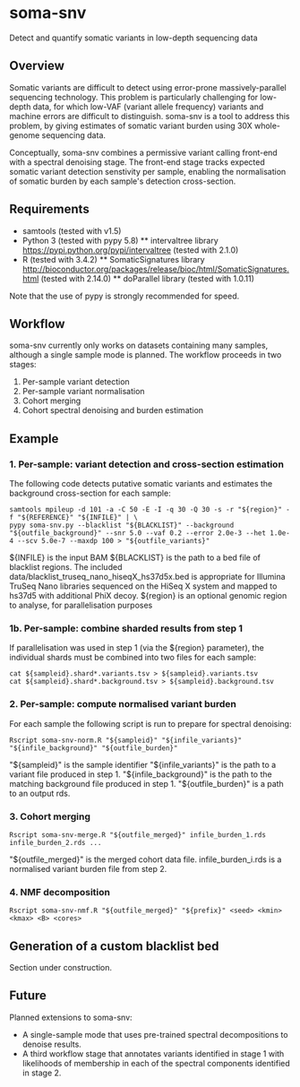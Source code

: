# soma-snv
Detect and quantify somatic variants in low-depth sequencing data


## Overview

Somatic variants are difficult to detect using error-prone massively-parallel sequencing technology.  This problem is particularly challenging for low-depth data, for which low-VAF (variant allele frequency) variants and machine errors are difficult to distinguish.  soma-snv is a tool to address this problem, by giving estimates of somatic variant burden using 30X whole-genome sequencing data.

Conceptually, soma-snv combines a permissive variant calling front-end with a spectral denoising stage.  The front-end stage tracks expected somatic variant detection senstivity per sample, enabling the normalisation of somatic burden by each sample's detection cross-section.


## Requirements

* samtools (tested with v1.5)
* Python 3 (tested with pypy 5.8)
** intervaltree library https://pypi.python.org/pypi/intervaltree (tested with 2.1.0)
* R (tested with 3.4.2)
** SomaticSignatures library http://bioconductor.org/packages/release/bioc/html/SomaticSignatures.html (tested with 2.14.0)
** doParallel library (tested with 1.0.11)

Note that the use of pypy is strongly recommended for speed.


## Workflow

soma-snv currently only works on datasets containing many samples, although a single sample mode is planned.  The workflow proceeds in two stages:
1. Per-sample variant detection
2. Per-sample variant normalisation
3. Cohort merging
4. Cohort spectral denoising and burden estimation


## Example

### 1. Per-sample: variant detection and cross-section estimation
The following code detects putative somatic variants and estimates the background cross-section for each sample:
```
samtools mpileup -d 101 -a -C 50 -E -I -q 30 -Q 30 -s -r "${region}" -f "${REFERENCE}" "${INFILE}" | \
pypy soma-snv.py --blacklist "${BLACKLIST}" --background "${outfile_background}" --snr 5.0 --vaf 0.2 --error 2.0e-3 --het 1.0e-4 --scv 5.0e-7 --maxdp 100 > "${outfile_variants}"
```

${INFILE} is the input BAM
${BLACKLIST} is the path to a bed file of blacklist regions.  The included data/blacklist_truseq_nano_hiseqX_hs37d5x.bed is appropriate for Illumina TruSeq Nano libraries sequenced on the HiSeq X system and mapped to hs37d5 with additional PhiX decoy.
${region} is an optional genomic region to analyse, for parallelisation purposes

### 1b. Per-sample: combine sharded results from step 1
If parallelisation was used in step 1 (via the ${region} parameter), the individual shards must be combined into two files for each sample:

```
cat ${sampleid}.shard*.variants.tsv > ${sampleid}.variants.tsv
cat ${sampleid}.shard*.background.tsv > ${sampleid}.background.tsv
```


### 2. Per-sample: compute normalised variant burden
For each sample the following script is run to prepare for spectral denoising:
```
Rscript soma-snv-norm.R "${sampleid}" "${infile_variants}" "${infile_background}" "${outfile_burden}"
```

"${sampleid}" is the sample identifier
"${infile_variants}" is the path to a variant file produced in step 1.
"${infile_background}" is the path to the matching background file produced in step 1.
"${outfile_burden}" is a path to an output rds.


### 3. Cohort merging
```
Rscript soma-snv-merge.R "${outfile_merged}" infile_burden_1.rds infile_burden_2.rds ...
```

"${outfile_merged}" is the merged cohort data file.
infile_burden_i.rds is a normalised variant burden file from step 2.


### 4. NMF decomposition
```
Rscript soma-snv-nmf.R "${outfile_merged}" "${prefix}" <seed> <kmin> <kmax> <B> <cores>
```

## Generation of a custom blacklist bed

Section under construction.


## Future

Planned extensions to soma-snv:
* A single-sample mode that uses pre-trained spectral decompositions to denoise results.
* A third workflow stage that annotates variants identified in stage 1 with likelihoods of membership in each of the spectral components identified in stage 2.
